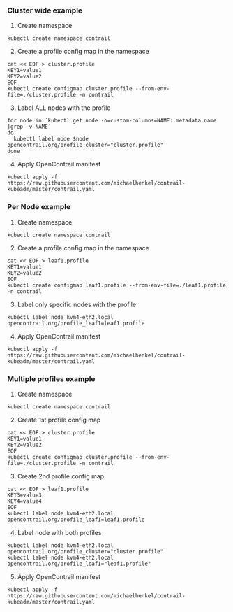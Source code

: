 ### Cluster wide example
1. Create namespace
```
kubectl create namespace contrail
```
2. Create a profile config map in the namespace
```
cat << EOF > cluster.profile
KEY1=value1
KEY2=value2
EOF
kubectl create configmap cluster.profile --from-env-file=./cluster.profile -n contrail
```
3. Label ALL nodes with the profile
```
for node in `kubectl get node -o=custom-columns=NAME:.metadata.name |grep -v NAME`
do
  kubectl label node $node opencontrail.org/profile_cluster="cluster.profile"
done
```
4. Apply OpenContrail manifest
```
kubectl apply -f https://raw.githubusercontent.com/michaelhenkel/contrail-kubeadm/master/contrail.yaml
```
### Per Node example
1. Create namespace
```
kubectl create namespace contrail
```
2. Create a profile config map in the namespace
```
cat << EOF > leaf1.profile
KEY1=value1
KEY2=value2
EOF
kubectl create configmap leaf1.profile --from-env-file=./leaf1.profile -n contrail
```
3. Label only specific nodes with the profile
```
kubectl label node kvm4-eth2.local opencontrail.org/profile_leaf1=leaf1.profile
```
4. Apply OpenContrail manifest
```
kubectl apply -f https://raw.githubusercontent.com/michaelhenkel/contrail-kubeadm/master/contrail.yaml
```
### Multiple profiles example
1. Create namespace
```
kubectl create namespace contrail
```
2. Create 1st profile config map
```
cat << EOF > cluster.profile
KEY1=value1
KEY2=value2
EOF
kubectl create configmap cluster.profile --from-env-file=./cluster.profile -n contrail
```
3. Create 2nd profile config map
```
cat << EOF > leaf1.profile
KEY3=value3
KEY4=value4
EOF
kubectl label node kvm4-eth2.local opencontrail.org/profile_leaf1=leaf1.profile
```
4. Label node with both profiles
```
kubectl label node kvm4-eth2.local opencontrail.org/profile_cluster="cluster.profile"
kubectl label node kvm4-eth2.local opencontrail.org/profile_leaf1="leaf1.profile"
```
5. Apply OpenContrail manifest
```
kubectl apply -f https://raw.githubusercontent.com/michaelhenkel/contrail-kubeadm/master/contrail.yaml
```
